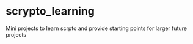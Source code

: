 # scrypto_learning
Mini projects to learn scrpto and provide starting points for larger future projects
